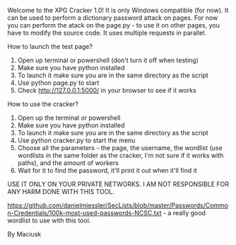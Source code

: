 Welcome to the XPG Cracker 1.0!
It is only Windows compatible (for now).
It can be used to perform a dictionary password attack on pages.
For now you can perform the atack on the page.py - to use it on other pages, you have to modify the source code.
It uses multiple requests in parallel.

How to launch the test page?
1. Open up terminal or powershell (don't turn it off when testing)
2. Make sure you have python installed
3. To launch it make sure you are in the same directory as the script
4. Use python page.py to start
5. Check http://127.0.0.1:5000/ in your browser to see if it works

How to use the cracker?
1. Open up the terminal or powershell
2. Make sure you have python installed
3. To launch it make sure you are in the same directory as the script
4. Use python cracker.py to start the menu
5. Choose all the parameters - the page, the username, the wordlist (use wordlists in the same folder as the cracker, I'm not sure if it works with paths), and the amount of workers
6. Wait for it to find the password, it'll print it out when it'll find it

USE IT ONLY ON YOUR PRIVATE NETWORKS.
I AM NOT RESPONSIBLE FOR ANY HARM DONE WITH THIS TOOL.

https://github.com/danielmiessler/SecLists/blob/master/Passwords/Common-Credentials/100k-most-used-passwords-NCSC.txt - a really good wordlist to use with this tool.

By Maciusk
